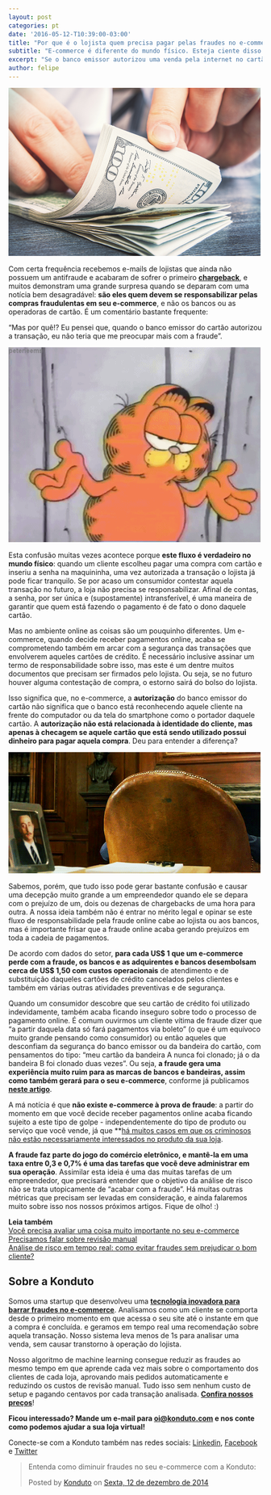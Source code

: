 ```yaml
---
layout: post
categories: pt
date: '2016-05-12-T10:39:00-03:00'
title: "Por que é o lojista quem precisa pagar pelas fraudes no e-commerce?"
subtitle: "E-commerce é diferente do mundo físico. Esteja ciente disso para não se surpreender no futuro"
excerpt: "Se o banco emissor autorizou uma venda pela internet no cartão, por que é o lojista quem deve pagar em caso de fraude?"
author: felipe
---
```


![cash](/images/160511-cash.png)

Com certa frequência recebemos e-mails de lojistas que ainda não possuem um antifraude e acabaram de sofrer o primeiro **[chargeback](http://blog.konduto.com/pt/2014/09/o-que-fazer-quando-recebe-o-primeiro-chargeback/?utm_source=konduto&utm_medium=blog&utm_campaign=conteudo-cbfault)**, e muitos demonstram uma grande surpresa quando se deparam com uma notícia bem desagradável: **são eles quem devem se responsabilizar pelas compras fraudulentas em seu e-commerce**, e não os bancos ou as operadoras de cartão. É um comentário bastante frequente: 

“Mas por quê!? Eu pensei que, quando o banco emissor do cartão autorizou a transação, eu não teria que me preocupar mais com a fraude”. 

![idk](/images/160511-idk.gif)

Esta confusão muitas vezes acontece porque **este fluxo é verdadeiro no mundo físico**: quando um cliente escolheu pagar uma compra com cartão e inseriu a senha na maquininha, uma vez autorizada a transação o lojista já pode ficar tranquilo. Se por acaso um consumidor contestar aquela transação no futuro, a loja não precisa se responsabilizar. Afinal de contas, a senha, por ser única e (supostamente) intransferível, é uma maneira de garantir que quem está fazendo o pagamento é de fato o dono daquele cartão. 

Mas no ambiente online as coisas são um pouquinho diferentes. Um e-commerce, quando decide receber pagamentos online, acaba se comprometendo também em arcar com a segurança das transações que envolverem aqueles cartões de crédito. É necessário inclusive assinar um termo de responsabilidade sobre isso, mas este é um dentre muitos documentos que precisam ser firmados pelo lojista. Ou seja, se no futuro houver alguma contestação de compra, o estorno sairá do bolso do lojista. 

Isso significa que, no e-commerce, a **autorização** do banco emissor do cartão não significa que o banco está reconhecendo aquele cliente na frente do computador ou da tela do smartphone como o portador daquele cartão. A **autorização não está relacionada à identidade do cliente, mas apenas à checagem se aquele cartão que está sendo utilizado possui dinheiro para pagar aquela compra**. Deu para entender a diferença?

![gotit](/images/160511-gotit.gif)

Sabemos, porém, que tudo isso pode gerar bastante confusão e causar uma decepção muito grande a um empreendedor quando ele se depara com o prejuízo de um, dois ou dezenas de chargebacks de uma hora para outra. A nossa ideia também não é entrar no mérito legal e opinar se este fluxo de responsabilidade pela fraude online cabe ao lojista ou aos bancos, mas é importante frisar que a fraude online acaba gerando prejuízos em toda a cadeia de pagamentos. 

De acordo com dados do setor, **para cada US$ 1 que um e-commerce perde com a fraude, os bancos e as adquirentes e bancos desembolsam cerca de US$ 1,50 com custos operacionais** de atendimento e de substituição daqueles cartões de crédito cancelados pelos clientes e também em várias outras atividades preventivas e de segurança. 

Quando um consumidor descobre que seu cartão de crédito foi utilizado indevidamente, também acaba ficando inseguro sobre todo o processo de pagamento online. É comum ouvirmos um cliente vítima de fraude dizer que “a partir daquela data só fará pagamentos via boleto” (o que é um equívoco muito grande pensando como consumidor) ou então aqueles que desconfiam da segurança do banco emissor ou da bandeira do cartão, com pensamentos do tipo: “meu cartão da bandeira A nunca foi clonado; já o da bandeira B foi clonado duas vezes”. Ou seja, **a fraude gera uma experiência muito ruim para as marcas de bancos e bandeiras, assim como também gerará para o seu e-commerce**, conforme já publicamos **[neste artigo](http://blog.konduto.com/pt/2016/03/5-problemas-fraude-alem-chargeback/?utm_source=konduto&utm_medium=blog&utm_campaign=conteudo-cbfault)**. 

A má notícia é que **não existe e-commerce à prova de fraude**: a partir do momento em que você decide receber pagamentos online acaba ficando sujeito a este tipo de golpe - independentemente do tipo de produto ou serviço que você vende, já que **[há muitos casos em que os criminosos não estão necessariamente interessados no produto da sua loja](http://blog.konduto.com/pt/2016/02/fraude-bizarra-kohls-eua/?utm_source=konduto&utm_medium=blog&utm_campaign=conteudo-cbfault). 

**A fraude faz parte do jogo do comércio eletrônico, e mantê-la em uma taxa entre 0,3 e 0,7% é uma das tarefas que você deve administrar em sua operação**. Assimilar esta ideia é uma das muitas tarefas de um empreendedor, que precisará entender que o objetivo da análise de risco não se trata utopicamente de “acabar com a fraude”. Há muitas outras métricas que precisam ser levadas em consideração, e ainda falaremos muito sobre isso nos nossos próximos artigos. Fique de olho! :) 

**Leia também**  
[Você precisa avaliar uma coisa muito importante no seu e-commerce](https://blog.konduto.com/pt/2016/01/avaliacao-importante-ecommerce/?utm_source=konduto&utm_medium=blog&utm_campaign=conteudo)  
[Precisamos falar sobre revisão manual](https://blog.konduto.com/pt/2016/02/precisamos-falar-sobre-revisao-manual/?utm_source=konduto&utm_medium=blog&utm_campaign=conteudo)  
[Análise de risco em tempo real: como evitar fraudes sem prejudicar o bom cliente?](https://blog.konduto.com/pt/2015/12/analise-tempo-real-fraude-x-delivery-o-que-fazer/?utm_source=konduto&utm_medium=blog&utm_campaign=conteudo)

## Sobre a Konduto

Somos uma startup que desenvolveu uma **[tecnologia inovadora para barrar fraudes no e-commerce](http://konduto.com/?utm_source=konduto&utm_medium=blog&utm_campaign=conteudo-cbfault)**. Analisamos como um cliente se comporta desde o primeiro momento em que acessa o seu site até o instante em que a compra é concluída. e geramos em tempo real uma recomendação sobre aquela transação. Nosso sistema leva menos de 1s para analisar uma venda, sem causar transtorno à operação do lojista.

Nosso algoritmo de machine learning consegue reduzir as fraudes ao mesmo tempo em que aprende cada vez mais sobre o comportamento dos clientes de cada loja, aprovando mais pedidos automaticamente e reduzindo os custos de revisão manual. Tudo isso sem nenhum custo de setup e pagando centavos por cada transação analisada. **[Confira nossos preços](http://konduto.com/pt/pricing/?utm_source=konduto&utm_medium=blog&utm_campaign=conteudo-cbfault)**! 

**Ficou interessado? Mande um e-mail para [oi@konduto.com](mailto:oi@konduto.com) e nos conte como podemos ajudar a sua loja virtual!**

Conecte-se com a Konduto também nas redes sociais: [Linkedin](https://www.linkedin.com/company/konduto), [Facebook](https://www.facebook.com/konduto) e [Twitter](https://twitter.com/KondutoBR)  

<div id="fb-root"></div><script>(function(d, s, id) {  var js, fjs = d.getElementsByTagName(s)[0];  if (d.getElementById(id)) return;  js = d.createElement(s); js.id = id;  js.src = "//connect.facebook.net/pt_BR/sdk.js#xfbml=1&version=v2.3";  fjs.parentNode.insertBefore(js, fjs);}(document, 'script', 'facebook-jssdk'));</script><div class="fb-post" data-href="https://www.facebook.com/konduto/videos/613187352119217/" data-width="650"><div class="fb-xfbml-parse-ignore"><blockquote cite="https://www.facebook.com/konduto/videos/613187352119217/"><p>Entenda como diminuir fraudes no seu e-commerce com a Konduto:</p>Posted by <a href="https://www.facebook.com/konduto/">Konduto</a> on&nbsp;<a href="https://www.facebook.com/konduto/videos/613187352119217/">Sexta, 12 de dezembro de 2014</a></blockquote></div></div>

